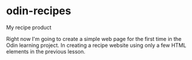 # odin-recipes
My recipe product

Right now I'm going to create a simple web page for the first time in the Odin learning project. In creating a recipe website using only a few HTML elements in the previous lesson.